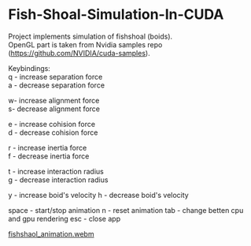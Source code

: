 # Fish-Shoal-Simulation-In-CUDA

Project implements simulation of fishshoal (boids).  
OpenGL part is taken from Nvidia samples repo (https://github.com/NVIDIA/cuda-samples).  

Keybindings:  
q - increase separation force  
a - decrease separation force  

w- increase alignment force  
s- decrease alignment force  

e - increase cohision force  
d - decrease cohision force  

r - increase inertia force  
f - decrease inertia force  

t - increase interaction radius  
g - decrease interaction radius  

y - increase boid's velocity
h - decrease boid's velocity  


space - start/stop animation
n - reset animation
tab - change betten cpu and gpu rendering
esc - close app

[fishshaol_animation.webm](https://user-images.githubusercontent.com/41972182/211205432-c673c110-a3b8-4f56-8be9-47f7aa585d26.webm)
